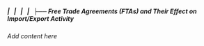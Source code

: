 ##### |   |   |   |   ├── Free Trade Agreements (FTAs) and Their Effect on Import/Export Activity

*Add content here*